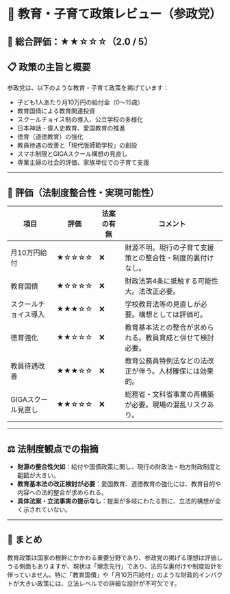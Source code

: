 # 📘 教育・子育て政策レビュー（参政党）

## 🌟 総合評価：★★☆☆☆（2.0 / 5）

## 📋 政策の主旨と概要

参政党は、以下のような教育・子育て政策を掲げています：

- 子ども1人あたり月10万円の給付金（0〜15歳）
- 教育国債による教育関連投資
- スクールチョイス制の導入、公立学校の多様化
- 日本神話・偉人史教育、愛国教育の推進
- 徳育（道徳教育）の強化
- 教員待遇の改善と「現代版師範学校」の創設
- スマホ制限とGIGAスクール構想の見直し
- 専業主婦の社会的評価、家族単位での子育て支援

---

## 🧾 評価（法制度整合性・実現可能性）

| 項目 | 評価 | 法案の有無 | コメント |
|------|------|------------|----------|
| 月10万円給付 | ★☆☆☆☆ | ❌ | 財源不明。現行の子育て支援策との整合性・制度的裏付けなし。 |
| 教育国債 | ★☆☆☆☆ | ❌ | 財政法第4条に抵触する可能性大。法改正必要。 |
| スクールチョイス導入 | ★★★☆☆ | ❌ | 学校教育法等の見直しが必要。構想としては評価可。 |
| 徳育強化 | ★★☆☆☆ | ❌ | 教育基本法との整合が求められる。教員育成と併せて検討必要。 |
| 教員待遇改善 | ★★★☆☆ | ❌ | 教育公務員特例法などの法改正が伴う。人材確保には効果的。 |
| GIGAスクール見直し | ★★☆☆☆ | ❌ | 総務省・文科省事業の再構築が必要。現場の混乱リスクあり。 |

---

## ⚖ 法制度観点での指摘

- **財源の整合性欠如**：給付や国債政策に関し、現行の財政法・地方財政制度と齟齬が大きい。
- **教育基本法の改正検討が必要**：愛国教育、道徳教育の強化には、教育目的や内容への法的整合が求められる。
- **具体法案・立法事実の提示なし**：提案が多岐にわたる割に、立法的構想が全く示されていない。

---

## 🧩 まとめ

教育政策は国家の根幹にかかわる重要分野であり、参政党の掲げる理想は評価しうる側面もありますが、現状は「理念先行」であり、法的な裏付けや制度設計を伴っていません。特に「教育国債」や「月10万円給付」のような財政的インパクトが大きい政策には、立法レベルでの詳細な設計が不可欠です。
